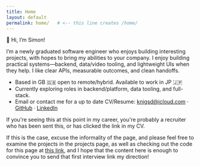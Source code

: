 ```yaml
---
title: Home
layout: default
permalink: home/   # <-- this line creates /home/
---
```


<p class="intro-line">
  <span class="emoji">👋</span> Hi, I’m Simon!
</p>
<p class="intro">
I’m a newly graduated software engineer who enjoys building interesting projects, with hopes to bring my abilities to your company. I enjoy building practical systems—backend, data/video tooling, and lightweight UIs when they help. I like clear APIs, measurable outcomes, and clean handoffs.
</p>

- Based in GB 🇬🇧 open to remote/hybrid. Available to work in JP 🇯🇵 
- Currently exploring roles in backend/platform, data tooling, and full-stack.
- Email or contact me for a up to date CV/Resume: <a href="mailto:knigsd@icloud.com">knigsd@icloud.com</a> · <a href="https://github.com/simondsknight" target="_blank" rel="noopener">GitHub</a> · <a href="https://www.linkedin.com/in/simon-knight-a37643230" target="_blank" rel="noopener">LinkedIn</a>

If you're seeing this at this point in my career, you're probably a recruiter who has been sent this, or has clicked the link in my CV. 

If this is the case, excuse the informality of the page, and please feel free to examine the projects in the projects page, as well as checking out the code for this page at <u><a href="https://github.com/SIMONDSKNIGHT/simondsknight.github.io/tree/newbranch" > this link</a></u>,  and I hope that the content here is enough to convince you to send that first interview link my direction!









